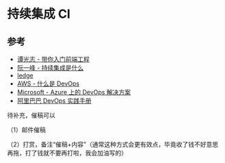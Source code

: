 # 持续集成 CI

## 参考

- [谭光志 - 带你入门前端工程](https://woai3c.gitee.io/introduction-to-frontend-engineering/)
- [阮一峰 - 持续集成是什么](https://www.ruanyifeng.com/blog/2015/09/continuous-integration.html)
- [ledge](https://devops.phodal.com/)
- [AWS - 什么是 DevOps](https://aws.amazon.com/cn/devops/what-is-devops/)
- [Microsoft - Azure 上的 DevOps 解决方案](https://azure.microsoft.com/zh-cn/solutions/devops/)
- [阿里巴巴 DevOps 实践手册](https://developer.aliyun.com/topic/download?id=205)

待补充，催稿可以

（1）邮件催稿

（2）打赏，备注“催稿+内容”（通常这种方式会更有效点，毕竟收了钱不好意思再拖，打了钱就不要再打啦，我会加油写的）

<Vssue />
